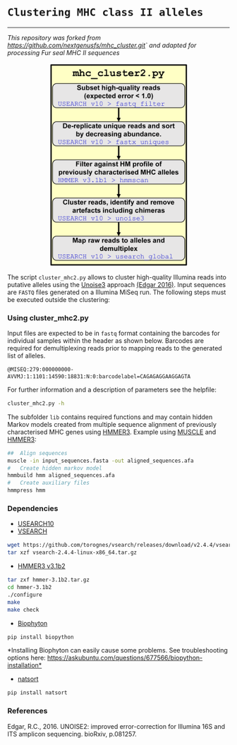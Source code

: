 
`Clustering MHC class II alleles`
=================================

------------------------------------------------------------------------

*This repository was forked from <https://github.com/nextgenusfs/mhc_cluster.git>\` and adapted for processing Fur seal MHC II sequences*

<img src="figures/Fig_6_clustering.png" width="317" style="display: block; margin: auto;" />

The script `cluster_mhc2.py` allows to cluster high-quality Illumina reads into putative alleles using the [Unoise3](http://drive5.com/usearch/manual/cmd_unoise3.html) approach [(Edgar 2016)](https://www.biorxiv.org/content/early/2016/10/15/081257). Input sequences are `FASTQ` files generated on a Illumina MiSeq run. The following steps must be executed outside the clustering:

### Using cluster\_mhc2.py

Input files are expected to be in `fastq` format containing the barcodes for individual samples within the header as shown below. Barcodes are required for demultiplexing reads prior to mapping reads to the generated list of alleles.

    @MISEQ:279:000000000-AVVMJ:1:1101:14590:18831:N:0:barcodelabel=CAGAGAGGAAGGAGTA

For further information and a description of parameters see the helpfile:

``` bash
cluster_mhc2.py -h
```

The subfolder `lib` contains required functions and may contain hidden Markov models created from multiple sequence alignment of previously characterised MHC genes using [HMMER3](http://hmmer.org/).
Example using [MUSCLE](http://www.drive5.com/muscle/manual/) and [HMMER3](hmmer.org):

``` bash
##  Align sequences
muscle -in input_sequences.fasta -out aligned_sequences.afa
#   Create hidden markov model  
hmmbuild hmm aligned_sequences.afa
#   Create auxiliary files
hmmpress hmm
```

### Dependencies

-   [USEARCH10](http://www.drive5.com/usearch)
-   [VSEARCH](https://github.com/torognes/vsearch)

``` bash
wget https://github.com/torognes/vsearch/releases/download/v2.4.4/vsearch-2.4.4-linux-x86_64.tar.gz
tar xzf vsearch-2.4.4-linux-x86_64.tar.gz
```

-   [HMMER3 v3.1b2](hmmer.org)

``` bash
tar zxf hmmer-3.1b2.tar.gz
cd hmmer-3.1b2
./configure
make
make check
```

-   [Biophyton](http://biopython.org/wiki/Download)

``` bash
pip install biopython
```

\*Installing Biophyton can easily cause some problems. See troubleshooting options here: <https://askubuntu.com/questions/677566/biopython-installation*>

-   [natsort](https://pypi.python.org/pypi/natsort)

``` bash
pip install natsort
```

### References

Edgar, R.C., 2016. UNOISE2: improved error-correction for Illumina 16S and ITS amplicon sequencing. bioRxiv, p.081257.
